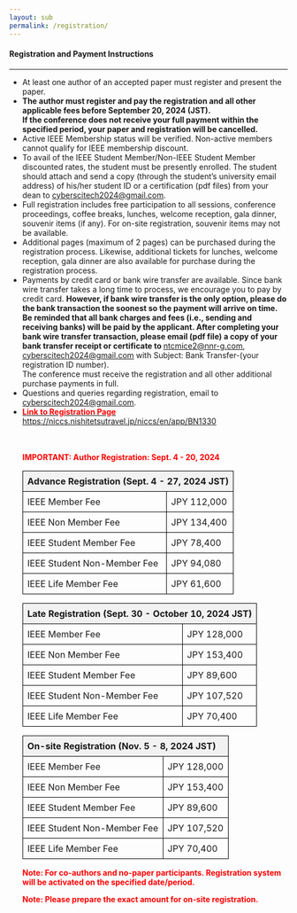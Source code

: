 ```yaml
---
layout: sub
permalink: /registration/
---
```



<style>
        table {
            width: 100%;
            border-collapse: collapse;
        }
        th, td {
            border: 1px solid black;
            padding: 8px;
            text-align: left;
        }
        th {
            background-color: #f2f2f2;
        }
        .important {
            color: red;
            font-weight: bold;
        }
        .highlight {
            background-color: yellow;
        }
    </style>

<h4>Registration and Payment Instructions</h4>
<hr/>
<ul>

<li> At least one author of an accepted paper must register and present the paper. </li>
<li> <b>The author must register and pay the registration and all other applicable fees before September 20, 2024 (JST). <br>If the conference does not receive your full payment within the specified period, your paper and registration will be cancelled.</b> </li>
<li> Active IEEE Membership status will be verified. Non-active members cannot qualify for IEEE membership discount. </li>
<li> To avail of the IEEE Student Member/Non-IEEE Student Member discounted rates, the student must be presently enrolled. The student should attach and send a copy (through the student’s university email address) of his/her student ID or a certification (pdf files) from your dean to <a href="mailto:cyberscitech2024@gmail.com"><u>cyberscitech2024@gmail.com</u></a>. </li>
<li> Full registration includes free participation to all sessions, conference proceedings, coffee breaks, lunches, welcome reception, gala dinner, souvenir items (if any). For on-site registration, souvenir items may not be available. </li>
<li> Additional pages (maximum of 2 pages) can be purchased during the registration process. Likewise, additional tickets for lunches, welcome reception, gala dinner are also available for purchase during the registration process.  </li>
<li> Payments by credit card or bank wire transfer are available. Since bank wire transfer takes a long time to process, we encourage you to pay by credit card. <b>However, if bank wire transfer is the only option, please do the bank transaction the soonest so the payment will arrive on time. Be reminded that all bank charges and fees (i.e., sending and receiving banks) will be paid by the applicant. After completing your bank wire transfer transaction, please email (pdf file) a copy of your bank transfer receipt or certificate to </b> <a href="mailto:ntcmice2@nnr-g.com"><u>ntcmice2@nnr-g.com</u></a>, <a href="mailto:cyberscitech2024@gmail.com"><u>cyberscitech2024@gmail.com</u></a> with Subject: Bank Transfer-(your registration ID number). <br>The conference must receive the registration and all other additional purchase payments in full. </li>
<li> Questions and queries regarding registration, email to <a href="mailto:cyberscitech2024@gmail.com"><u>cyberscitech2024@gmail.com</u></a>. 
</li>
<li><a href="https://niccs.nishitetsutravel.jp/niccs/en/app/BN1330" target=_new> <span class="important">Link to Registration Page</span> <u>https://niccs.nishitetsutravel.jp/niccs/en/app/BN1330</u></a></li>


<br>
<br>

 <p><span class="important">IMPORTANT: Author Registration: Sept. 4 - 20, 2024</span><br>
    <table>
        <tr>
            <th colspan="2">Advance Registration (Sept. 4 - 27, 2024 JST)</th>
        </tr>
        <tr>
            <td>IEEE Member Fee</td>
            <td>JPY 112,000</td>
        </tr>
        <tr>
            <td>IEEE Non Member Fee</td>
            <td>JPY 134,400</td>
        </tr>
        <tr>
            <td>IEEE Student Member Fee</td>
            <td>JPY 78,400</td>
        </tr>
        <tr>
            <td>IEEE Student Non-Member Fee</td>
            <td>JPY 94,080</td>
        </tr>
        <tr>
            <td>IEEE Life Member Fee</td>
            <td>JPY 61,600</td>
        </tr>
    </table>

<table>
        <tr>
            <th colspan="2">Late Registration (Sept. 30 - October 10, 2024 JST)</th>
        </tr>
        <tr>
            <td>IEEE Member Fee</td>
            <td>JPY 128,000</td>
        </tr>
        <tr>
            <td>IEEE Non Member Fee</td>
            <td>JPY 153,400</td>
        </tr>
        <tr>
            <td>IEEE Student Member Fee</td>
            <td>JPY 89,600</td>
        </tr>
        <tr>
            <td>IEEE Student Non-Member Fee</td>
            <td>JPY 107,520</td>
        </tr>
        <tr>
            <td>IEEE Life Member Fee</td>
            <td>JPY 70,400</td>
        </tr>
    </table>

<table>
        <tr>
            <th colspan="2">On-site Registration (Nov. 5 - 8, 2024 JST)</th>
        </tr>
        <tr>
            <td>IEEE Member Fee</td>
            <td>JPY 128,000</td>
        </tr>
        <tr>
            <td>IEEE Non Member Fee</td>
            <td>JPY 153,400</td>
        </tr>
        <tr>
            <td>IEEE Student Member Fee</td>
            <td>JPY 89,600</td>
        </tr>
        <tr>
            <td>IEEE Student Non-Member Fee</td>
            <td>JPY 107,520</td>
        </tr>
        <tr>
            <td>IEEE Life Member Fee</td>
            <td>JPY 70,400</td>
        </tr>
    </table>

<p class="important">Note: For co-authors and no-paper participants. Registration system will be activated on the specified date/period.</p>
<p class="important">Note: Please prepare the exact amount for on-site registration.</p>
